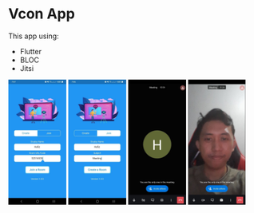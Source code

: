 # Vcon App

This app using:
- Flutter
- BLOC
- Jitsi

<img src="https://github.com/hafizzafarahmad/Video-Call-App/blob/master/assets/ss2.jpg" width="23%"></img> 
<img src="https://github.com/hafizzafarahmad/Video-Call-App/blob/master/assets/ss3.jpg" width="23%"></img> 
<img src="https://github.com/hafizzafarahmad/Video-Call-App/blob/master/assets/ss1.jpg" width="23%"></img>
<img src="https://github.com/hafizzafarahmad/Video-Call-App/blob/master/assets/ss4.jpg" width="23%"></img>

